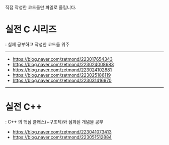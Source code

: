 직접 작성한 코드들만 파일로 올립니다.

# 실전 C 시리즈 
: 실제 공부하고 작성한 코드들 위주
- - -
- <https://blog.naver.com/zetmond/223017654343>
- <https://blog.naver.com/zetmond/223024008683>
- <https://blog.naver.com/zetmond/223024102881>
- <https://blog.naver.com/zetmond/223025186119>
- <https://blog.naver.com/zetmond/223031416970>

- - -
# 실전 C++
: C++ 의 핵심 클래스(+구조체)와 심화된 개념을 공부
- <https://blog.naver.com/zetmond/223041073413>
- <https://blog.naver.com/zetmond/223051512884>
